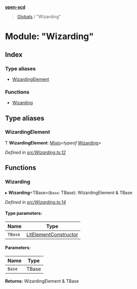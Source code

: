 **[open-scd](../README.md)**

> [Globals](../globals.md) / "Wizarding"

# Module: "Wizarding"

## Index

### Type aliases

* [WizardingElement](_wizarding_.md#wizardingelement)

### Functions

* [Wizarding](_wizarding_.md#wizarding)

## Type aliases

### WizardingElement

Ƭ  **WizardingElement**: [Mixin](_foundation_.md#mixin)\<*typeof* [Wizarding](_wizarding_.md#wizarding)>

*Defined in [src/Wizarding.ts:12](https://github.com/openscd/open-scd/blob/12e7252/src/Wizarding.ts#L12)*

## Functions

### Wizarding

▸ **Wizarding**\<TBase>(`Base`: TBase): WizardingElement & TBase

*Defined in [src/Wizarding.ts:14](https://github.com/openscd/open-scd/blob/12e7252/src/Wizarding.ts#L14)*

#### Type parameters:

Name | Type |
------ | ------ |
`TBase` | [LitElementConstructor](_foundation_.md#litelementconstructor) |

#### Parameters:

Name | Type |
------ | ------ |
`Base` | TBase |

**Returns:** WizardingElement & TBase
